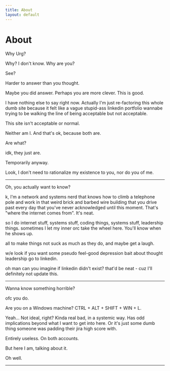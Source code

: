 ```yaml
---
title: About
layout: default
---
```


# About

Why Urg?

Why? I don't know. Why are you?

See?

Harder to answer than you thought.

Maybe you did answer. Perhaps you are more clever. This is good.

I have nothing else to say right now. Actually I'm just re-factoring this whole
dumb site because it felt like a vague stupid-ass linkedin portfolio wannabe 
trying to be walking the line of being acceptable but not acceptable.

This site isn't acceptable or normal.

Neither am I. And that's ok, because both are.

Are what?

idk, they just are.

Temporarily anyway.

Look, I don't need to rationalize my existence to you, nor do you of me.

---

Oh, you actually want to know?

k, I'm a network and systems nerd that knows how to climb a telephone pole and work in that
weird brick and barbed wire building that you drive past every day that you've
never acknowledged until this moment. That's "where the internet comes from". It's neat.

so I do internet stuff, systems stuff, coding things, systems stuff, leadership things.
sometimes I let my inner orc take the wheel here. You'll know when he shows up.

all to make things not suck as much as they do, and maybe get a laugh.

w/e look if you want some pseudo feel-good depression bait about thought leadership
go to linkedin.

oh man can you imagine if linkedin didn't exist? that'd be neat - 
cuz I'll definitely not update this.

--- 

Wanna know something horrible?

ofc you do.

Are you on a Windows machine? CTRL + ALT + SHIFT + WIN + L.

Yeah... Not ideal, right? Kinda real bad, in a systemic way. Has odd implications
beyond what I want to get into here. Or it's just some dumb thing someone was 
padding their jira high score with.

Entirely useless. On both accounts.

But here I am, talking about it.

Oh well.

---

